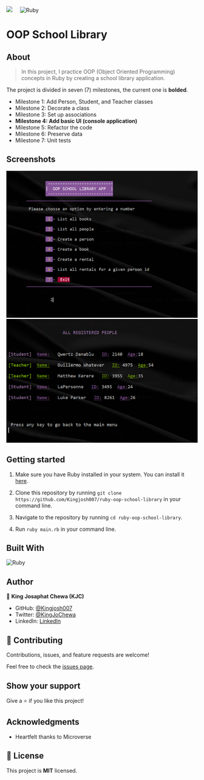 ![](https://img.shields.io/badge/Microverse-blueviolet)  &nbsp; &nbsp;  ![Ruby](https://img.shields.io/badge/ruby-%23CC342D.svg?style=for-the-badge&logo=ruby&logoColor=white)

# OOP School Library

## About 

> In this project, I practice OOP (Object Oriented Programming) concepts in Ruby by creating a school library application. 

The project is divided in seven (7) milestones, the current one is **bolded**.

- Milestone 1: Add Person, Student, and Teacher classes
- Milestone 2: Decorate a class
- Milestone 3: Set up associations
- **Milestone 4: Add basic UI (console application)**
- Milestone 5: Refactor the code
- Milestone 6: Preserve data
- Milestone 7: Unit tests


## Screenshots
![Main menu](screenshots/main-menu.PNG)
![List of people](screenshots/list-of-people.PNG)


## Getting started

1. Make sure you have Ruby installed in your system. You can install it [here](https://www.ruby-lang.org/en/documentation/installation/).

2. Clone this repository by running `git clone https://github.com/Kingjosh007/ruby-oop-school-library` in your command line.

3. Navigate to the repository by running `cd ruby-oop-school-library`.

4. Run `ruby main.rb` in your command line.


## Built With

![Ruby](https://img.shields.io/badge/ruby-%23CC342D.svg?style=for-the-badge&logo=ruby&logoColor=white)


## Author

👤 **King Josaphat Chewa (KJC)**

- GitHub: [@Kingjosh007](https://github.com/Kingjosh007)
- Twitter: [@KingJoChewa](https://twitter.com/KingJoChewa)
- LinkedIn: [LinkedIn](https://www.linkedin.com/in/king-josaphat-chewa/)


## 🤝 Contributing

Contributions, issues, and feature requests are welcome!

Feel free to check the [issues page](../../issues/).

## Show your support

Give a ⭐️ if you like this project!

## Acknowledgments

- Heartfelt thanks to Microverse

## 📝 License

This project is **MIT** licensed.
